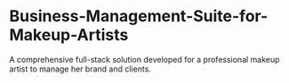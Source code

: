 # Business-Management-Suite-for-Makeup-Artists
A comprehensive full-stack solution developed for a professional makeup artist to manage her brand and clients.
